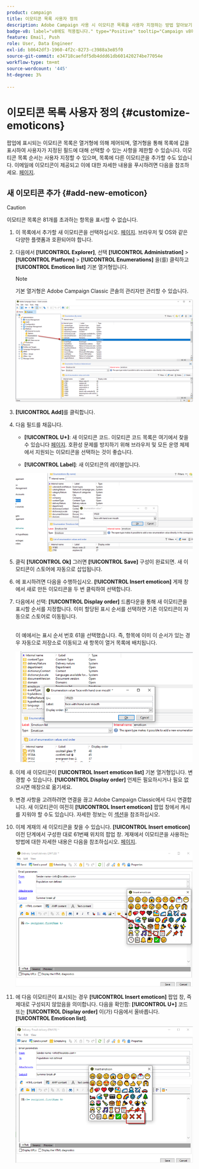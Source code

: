```yaml
---
product: campaign
title: 이모티콘 목록 사용자 정의
description: Adobe Campaign 사용 시 이모티콘 목록을 사용자 지정하는 방법 알아보기
badge-v8: label="v8에도 적용됩니다." type="Positive" tooltip="Campaign v8에도 적용됩니다."
feature: Email, Push
role: User, Data Engineer
exl-id: b8642df3-1960-4f2c-8273-c3988a3e85f0
source-git-commit: e34718caefdf5db4ddd61db601420274be77054e
workflow-type: tm+mt
source-wordcount: '445'
ht-degree: 3%

---
```


# 이모티콘 목록 사용자 정의 {#customize-emoticons}

팝업에 표시되는 이모티콘 목록은 열거형에 의해 제어되며, 열거형을 통해 목록에 값을 표시하여 사용자가 지정된 필드에 대해 선택할 수 있는 사항을 제한할 수 있습니다.
이모티콘 목록 순서는 사용자 지정할 수 있으며, 목록에 다른 이모티콘을 추가할 수도 있습니다.
이메일에 이모티콘이 제공되고 이에 대한 자세한 내용을 푸시하려면 다음을 참조하세요. [페이지](defining-the-email-content.md#inserting-emoticons).

## 새 이모티콘 추가 {#add-new-emoticon}

>[!CAUTION]
>
>이모티콘 목록은 81개를 초과하는 항목을 표시할 수 없습니다.

1. 이 목록에서 추가할 새 이모티콘을 선택하십시오. [페이지](https://unicode.org/emoji/charts/full-emoji-list.html). 브라우저 및 OS와 같은 다양한 플랫폼과 호환되어야 합니다.

1. 다음에서 **[!UICONTROL Explorer]**, 선택 **[!UICONTROL Administration]** > **[!UICONTROL Platform]** > **[!UICONTROL Enumerations]** 을(를) 클릭하고 **[!UICONTROL Emoticon list]** 기본 열거형입니다.

   >[!NOTE]
   >
   >기본 열거형은 Adobe Campaign Classic 콘솔의 관리자만 관리할 수 있습니다.

   ![](assets/emoticon_1.png)

1. **[!UICONTROL Add]**&#x200B;를 클릭합니다.

1. 다음 필드를 채웁니다.

   * **[!UICONTROL U+]**: 새 이모티콘 코드. 이모티콘 코드 목록은 여기에서 찾을 수 있습니다 [페이지](https://unicode.org/emoji/charts/full-emoji-list.html).
호환성 문제를 방지하기 위해 브라우저 및 모든 운영 체제에서 지원되는 이모티콘을 선택하는 것이 좋습니다.

   * **[!UICONTROL Label]**: 새 이모티콘의 레이블입니다.

   ![](assets/emoticon_5.png)

1. 클릭 **[!UICONTROL Ok]** 그러면 **[!UICONTROL Save]** 구성이 완료되면.
새 이모티콘이 스토어에 자동으로 삽입됩니다.

1. 에 표시하려면 다음을 수행하십시오. **[!UICONTROL Insert emoticon]** 게재 창에서 새로 만든 이모티콘을 두 번 클릭하여 선택합니다.

1. 다음에서 선택: **[!UICONTROL Display order]** 드롭다운을 통해 새 이모티콘을 표시할 순서를 지정합니다. 이미 할당된 표시 순서를 선택하면 기존 이모티콘이 자동으로 스토어로 이동됩니다.

   <br>이 예에서는 표시 순서 번호 61을 선택했습니다. 즉, 항목에 이미 이 순서가 있는 경우 자동으로 저장소로 이동되고 새 항목이 열거 목록에 배치됩니다.

   ![](assets/emoticon_2.png)

1. 이제 새 이모티콘이 **[!UICONTROL Insert emoticon list]** 기본 열거형입니다. 변경할 수 있습니다. **[!UICONTROL Display order]** 언제든 필요하시거나 필요 없으시면 매장으로 옮기세요.

1. 변경 사항을 고려하려면 연결을 끊고 Adobe Campaign Classic에서 다시 연결합니다. 새 이모티콘이 여전히 **[!UICONTROL Insert emoticon]** 팝업 창에서 캐시를 지워야 할 수도 있습니다. 자세한 정보는 이 [섹션](../../platform/using/faq-campaign-config.md#perform-soft-cache-clear)을 참조하십시오.

1. 이제 게재의 새 이모티콘을 찾을 수 있습니다. **[!UICONTROL Insert emoticon]** 이전 단계에서 구성한 대로 61번째 위치의 팝업 창. 게재에서 이모티콘을 사용하는 방법에 대한 자세한 내용은 다음을 참조하십시오. [페이지](defining-the-email-content.md#inserting-emoticons).

   ![](assets/emoticon_4.png)

1. 에 다음 이모티콘이 표시되는 경우 **[!UICONTROL Insert emoticon]** 팝업 창, 즉 제대로 구성되지 않았음을 의미합니다. 다음을 확인함: **[!UICONTROL U+]** 코드 또는 **[!UICONTROL Display order]** 이(가) 다음에서 올바릅니다. **[!UICONTROL Emoticon list]**.

   ![](assets/emoticon_6.png)
